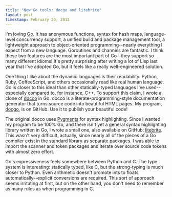 ```yaml
---
title: "New Go tools: docgo and litebrite"
layout: post
timestamp: February 20, 2012
---
```


I'm loving [Go](http://golang.org).  It has anonymous functions, syntax for
hash maps, language-level concurrency support, a unified build and package
management tool, a lightweight approach to object-oriented programming--nearly
everything I expect from a new language.  Goroutines and channels are fantastic.
I think these two features are the most important part of Go--they support so
many different idioms!  It's pretty surprising after writing a lot of Lisp last
year that I've adopted Go, but it feels like a really well-engineered solution.

One thing I like about the dynamic languages is their readability.  Python,
Ruby, CoffeeScript, and others occasionally read like real human language.  Go
is closer to this ideal than other statically-typed languages I've
used--especially compared to, for instance, C++.  To support this claim, I wrote
a clone of [docco](http://jashkenas.github.com/docco/) in Go.  docco is a
literate-programming-style documentation generator that turns source code into
beautiful HTML pages.  My program, [docgo](http://dhconnelly.github.com/docgo/),
is on GitHub.  Use it to publish your beautiful code!

The original docco uses [Pygments](http://pygments.org) for syntax highlighting.
Since I wanted my program to be 100% Go, and there isn't yet a general syntax
highlighting library written in Go, I wrote a small one, also available on
GitHub: [litebrite](http://dhconnelly.github.com/litebrite/).  This wasn't very
difficult, actually, since nearly all of the pieces of a Go compiler exist in
the standard library as separate packages.  I was able to import the scanner
and token packages and iterate over source code tokens with almost zero effort.

Go's expressiveness feels somewhere between Python and C.  The type system is
interesting: statically typed, like C, but the strong-typing is much closer to
Python.  Even arithmetic doesn't promote ints to floats automatically--explicit
conversions are required.  This sort of approach seems irritating at first, but
on the other hand, you don't need to remember as many rules as when programming
in C.
